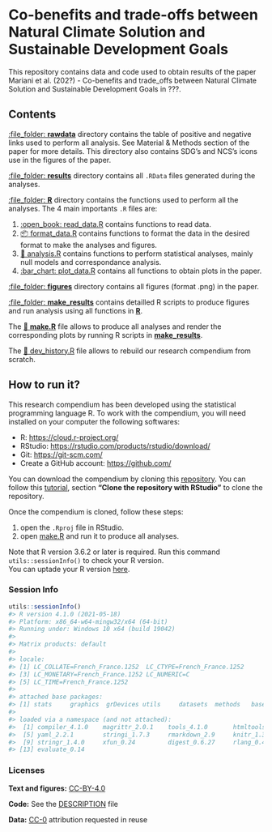 
<!-- README.md is generated from README.Rmd. Please edit that file -->

# Co-benefits and trade-offs between Natural Climate Solution and Sustainable Development Goals

This repository contains data and code used to obtain results of the
paper Mariani et al. (202?) - Co-benefits and trade\_offs between
Natural Climate Solution and Sustainable Development Goals in ???.

## Contents

[:file\_folder: **rawdata**](rawdata/) directory contains the table of
positive and negative links used to perform all analysis. See Material &
Methods section of the paper for more details. This directory also
contains SDG’s and NCS’s icons use in the figures of the paper.

[:file\_folder: **results**](results/) directory contains all `.RData`
files generated during the analyses.

[:file\_folder: **R**](R/) directory contains the functions used to
perform all the analyses. The 4 main importants `.R` files are:

1.  [:open\_book: read\_data.R](R/read_data.R) contains functions to
    read data.
2.  [:package: format\_data.R](R/format_data.R) contains functions to
    format the data in the desired format to make the analyses and
    figures.
3.  [:microscope: analysis.R](R/analysis.R) contains functions to
    perform statistical analyses, mainly null models and correspondance
    analysis.
4.  [:bar\_chart: plot\_data.R](R/plot_data.R) contains all functions to
    obtain plots in the paper.

[:file\_folder: **figures**](figures/) directory contains all figures
(format .png) in the paper.

[:file\_folder: **make\_results**](make_results/) contains detailled R
scripts to produce figures and run analysis using all functions in
[**R**](R/).

The [:briefcase: **make.R**](make.R) file allows to produce all analyses
and render the corresponding plots by running R scripts in
[**make\_results**](make_results/).

The [:hammer: dev\_history.R](dev_history.R) file allows to rebuild our
research compendium from scratch.

## How to run it?

This research compendium has been developed using the statistical
programming language R. To work with the compendium, you will need
installed on your computer the following softwares:

-   R: <https://cloud.r-project.org/>
-   RStudio: <https://rstudio.com/products/rstudio/download/>
-   Git: <https://git-scm.com/>
-   Create a GitHub account: <https://github.com/>

You can download the compendium by cloning this
[repository](https://github.com/GaelMariani/NCSSDGproj). You can follow
this
[tutorial](https://resources.github.com/whitepapers/github-and-rstudio/#:~:text=Clone%20the%20repository%20with%20RStudio&text=Click%20the%20Copy%20to%20clipboard,the%20Project%20directory%20name%20field.),
section **“Clone the repository with RStudio”** to clone the repository.
<br>

Once the compendium is cloned, follow these steps:

1.  open the `.Rproj` file in RStudio.
2.  open [make.R](make.R) and run it to produce all analyses.

Note that R version 3.6.2 or later is required. Run this command
`utils::sessionInfo()` to check your R version. <br> You can uptade your
R version [here](https://cran.r-project.org).

### Session Info

``` r
utils::sessionInfo()
#> R version 4.1.0 (2021-05-18)
#> Platform: x86_64-w64-mingw32/x64 (64-bit)
#> Running under: Windows 10 x64 (build 19042)
#> 
#> Matrix products: default
#> 
#> locale:
#> [1] LC_COLLATE=French_France.1252  LC_CTYPE=French_France.1252   
#> [3] LC_MONETARY=French_France.1252 LC_NUMERIC=C                  
#> [5] LC_TIME=French_France.1252    
#> 
#> attached base packages:
#> [1] stats     graphics  grDevices utils     datasets  methods   base     
#> 
#> loaded via a namespace (and not attached):
#>  [1] compiler_4.1.0    magrittr_2.0.1    tools_4.1.0       htmltools_0.5.1.1
#>  [5] yaml_2.2.1        stringi_1.7.3     rmarkdown_2.9     knitr_1.33       
#>  [9] stringr_1.4.0     xfun_0.24         digest_0.6.27     rlang_0.4.11     
#> [13] evaluate_0.14
```

### Licenses

**Text and figures:**
[CC-BY-4.0](http://creativecommons.org/licenses/by/4.0/)

**Code:** See the [DESCRIPTION](DESCRIPTION) file

**Data:** [CC-0](http://creativecommons.org/publicdomain/zero/1.0/)
attribution requested in reuse
